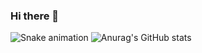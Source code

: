 ### Hi there 👋
![Snake animation](https://github.com/RTopdar/RTopdar/blob/output/github-contribution-grid-snake.svg)
![Anurag's GitHub stats](https://github-readme-stats.vercel.app/api?username=RTopdar&show_icons=true&theme=tokyonight)
